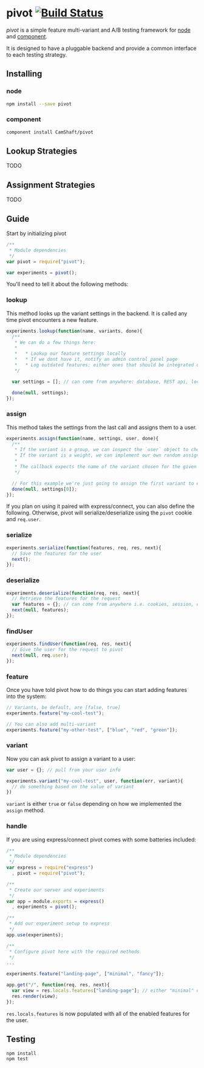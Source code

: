 pivot [![Build Status](https://travis-ci.org/CamShaft/pivot.png?branch=master)](https://travis-ci.org/CamShaft/pivot)
=====

_pivot_ is a simple feature multi-variant and A/B testing framework for [node](http://nodejs.org) and [component](http://component.io).

It is designed to have a pluggable backend and provide a common interface to each testing strategy.

Installing
----------

### node

```sh
npm install --save pivot
```

### component

```sh
component install CamShaft/pivot
```

Lookup Strategies
--------

TODO

Assignment Strategies
--------

TODO

Guide
-----

Start by initializing pivot

```js
/**
 * Module dependencies
 */
var pivot = require("pivot");

var experiments = pivot();
```

You'll need to tell it about the following methods:

### lookup

This method looks up the variant settings in the backend. It is called any time
pivot encounters a new feature.

```js
experiments.lookup(function(name, variants, done){
  /**
   * We can do a few things here:
   *
   *   * Lookup our feature settings locally
   *   * If we dont have it, notify an admin control panel page
   *   * Log outdated features; either ones that should be integrated or ones that should be removed
   */

  var settings = []; // can come from anywhere: database, REST api, local json file, etc

  done(null, settings);
});
```

### assign

This method takes the settings from the last call and assigns them to a user.

```js
experiments.assign(function(name, settings, user, done){
  /**
   * If the variant is a group, we can inspect the `user` object to check where they fall
   * If the variant is a weight, we can implement our own random assignment algorithm
   *
   * The callback expects the name of the variant chosen for the given user
   */

  // For this example we're just going to assign the first variant to everyone
  done(null, settings[0]);
});
```

If you plan on using it paired with express/connect, you can also define the following.
Otherwise, pivot will serialize/deserialize using the `pivot` cookie and `req.user`.

### serialize
```js
experiments.serialize(function(features, req, res, next){
  // Save the features for the user
  next();
});
```

### deserialize
```js
experiments.deserialize(function(req, res, next){
  // Retrieve the features for the request
  var features = {}; // can come from anywhere i.e. cookies, session, database
  next(null, features);
});
```

### findUser
```js
experiments.findUser(function(req, res, next){
  // Give the user for the request to pivot
  next(null, req.user);
});
```

### feature
Once you have told pivot how to do things you can start adding features into the system:

```js
// Variants, be default, are [false, true]
experiments.feature("my-cool-test");

// You can also add multi-variant
experiments.feature("my-other-test", ["blue", "red", "green"]);
```

### variant
Now you can ask pivot to assign a variant to a user:

```js
var user = {}; // pull from your user info

experiments.variant("my-cool-test", user, function(err, variant){
  // do something based on the value of variant
})
```

`variant` is either `true` or `false` depending on how we implemented the `assign` method.

### handle
If you are using express/connect pivot comes with some batteries included:

```js
/**
 * Module dependencies
 */
var express = require("express")
  , pivot = require("pivot");

/**
 * Create our server and experiments
 */
var app = module.exports = express()
  , experiments = pivot();

/**
 * Add our experiment setup to express
 */
app.use(experiments);

/**
 * Configure pivot here with the required methods
 */
...

experiments.feature("landing-page", ["minimal", "fancy"]);

app.get("/", function(req, res, next){
  var view = res.locals.features["landing-page"]; // either "minimal" or "fancy"
  res.render(view);
});
```

`res.locals.features` is now populated with all of the enabled features for the
user.

Testing
-------

```js
npm install
npm test
```
